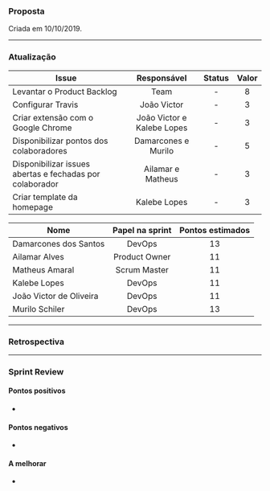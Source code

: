 ### Proposta

Criada em 10/10/2019. 

-----

### Atualização 

**Issue** |**Responsável**| **Status** | **Valor** 
----------|:-------------:|:----------:|:---------:
Levantar o Product Backlog  | Team | - | 8
Configurar Travis | João Victor | - | 3 
Criar extensão com o Google Chrome | João Victor e Kalebe Lopes | - | 3
Disponibilizar pontos dos colaboradores | Damarcones e Murilo | - | 5
Disponibilizar issues abertas e fechadas por colaborador | Ailamar e Matheus | - | 3
Criar template da homepage | Kalebe Lopes | - | 3



**Nome** | **Papel na sprint** | **Pontos estimados**
---------|:-------------------:| :------------------:
Damarcones dos Santos | DevOps | 13
Ailamar Alves  | Product Owner | 11
Matheus Amaral | Scrum Master | 11
Kalebe Lopes  | DevOps | 11
João Victor de Oliveira | DevOps | 11
Murilo Schiler  | DevOps | 13

-----

### Retrospectiva

----

### Sprint Review

#### Pontos positivos
*

#### Pontos negativos
* 

#### A melhorar
* 
